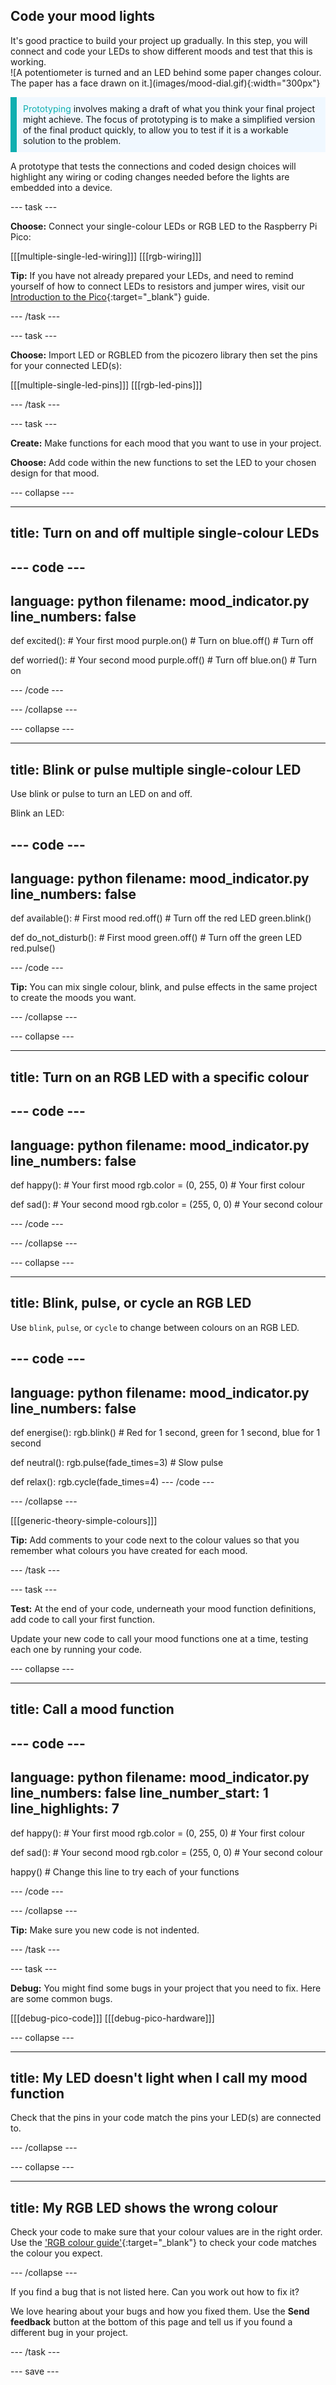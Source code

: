 ## Code your mood lights

<div style="display: flex; flex-wrap: wrap">
<div style="flex-basis: 200px; flex-grow: 1; margin-right: 15px;">
It's good practice to build your project up gradually. In this step, you will connect and code your LEDs to show different moods and test that this is working.
</div>
<div>
![A potentiometer is turned and an LED behind some paper changes colour. The paper has a face drawn on it.](images/mood-dial.gif){:width="300px"}
</div>
</div>

<p style="border-left: solid; border-width:10px; border-color: #0faeb0; background-color: aliceblue; padding: 10px;">
<span style="color: #0faeb0">Prototyping</span> involves making a draft of what you think your final project might achieve. The focus of prototyping is to make a simplified version of the final product quickly, to allow you to test if it is a workable solution to the problem.
</p>

A prototype that tests the connections and coded design choices will highlight any wiring or coding changes needed before the lights are embedded into a device. 

--- task ---

**Choose:** Connect your single-colour LEDs or RGB LED to the Raspberry Pi Pico:

[[[multiple-single-led-wiring]]]
[[[rgb-wiring]]]

**Tip:** If you have not already prepared your LEDs, and need to remind yourself of how to connect LEDs to resistors and jumper wires, visit our [Introduction to the Pico](https://projects.raspberrypi.org/en/projects/introduction-to-the-pico){:target="_blank"} guide. 

--- /task ---

--- task ---

**Choose:** Import LED or RGBLED from the picozero library then set the pins for your connected LED(s):

[[[multiple-single-led-pins]]]
[[[rgb-led-pins]]]

--- /task ---

--- task ---

**Create:** Make functions for each mood that you want to use in your project. 

**Choose:** Add code within the new functions to set the LED to your chosen design for that mood.

--- collapse ---

---
title: Turn on and off multiple single-colour LEDs
---

--- code ---
---
language: python
filename: mood_indicator.py
line_numbers: false
---
def excited(): # Your first mood
    purple.on() # Turn on
    blue.off() # Turn off

def worried(): # Your second mood
    purple.off() # Turn off
    blue.on() # Turn on

--- /code ---

--- /collapse ---

--- collapse ---

---
title: Blink or pulse multiple single-colour LED
---

Use blink or pulse to turn an LED on and off.

Blink an LED:

--- code ---
---
language: python
filename: mood_indicator.py
line_numbers: false
---

def available(): # First mood
    red.off() # Turn off the red LED
    green.blink() 


def do_not_disturb(): # First mood
    green.off() # Turn off the green LED
    red.pulse() 

--- /code ---

**Tip:** You can mix single colour, blink, and pulse effects in the same project to create the moods you want. 

--- /collapse ---

--- collapse ---

---
title: Turn on an RGB LED with a specific colour
---

--- code ---
---
language: python
filename: mood_indicator.py
line_numbers: false
---
def happy(): # Your first mood
    rgb.color = (0, 255, 0) # Your first colour

def sad(): # Your second mood
    rgb.color = (255, 0, 0) # Your second colour

--- /code ---

--- /collapse ---

--- collapse ---

---
title: Blink, pulse, or cycle an RGB LED
---

Use `blink`, `pulse`, or `cycle` to change between colours on an RGB LED. 

--- code ---
---
language: python
filename: mood_indicator.py
line_numbers: false
---
def energise():
    rgb.blink() # Red for 1 second, green for 1 second, blue for 1 second

def neutral():
    rgb.pulse(fade_times=3) # Slow pulse
    
def relax():
    rgb.cycle(fade_times=4)
--- /code ---

--- /collapse ---

[[[generic-theory-simple-colours]]]

**Tip:** Add comments to your code next to the colour values so that you remember what colours you have created for each mood. 

--- /task ---

--- task ---

**Test:** At the end of your code, underneath your mood function definitions, add code to call your first function. 

Update your new code to call your mood functions one at a time, testing each one by running your code.

--- collapse ---

---
title: Call a mood function 
---

--- code ---
---
language: python
filename: mood_indicator.py
line_numbers: false
line_number_start: 1
line_highlights: 7
---
def happy(): # Your first mood
    rgb.color = (0, 255, 0) # Your first colour

def sad(): # Your second mood
    rgb.color = (255, 0, 0) # Your second colour

happy() # Change this line to try each of your functions

--- /code ---

--- /collapse ---

**Tip:** Make sure you new code is not indented.

--- /task ---

--- task ---

**Debug:** You might find some bugs in your project that you need to fix. Here are some common bugs.

[[[debug-pico-code]]]
[[[debug-pico-hardware]]]

--- collapse ---

---
title: My LED doesn't light when I call my mood function
---

Check that the pins in your code match the pins your LED(s) are connected to.

--- /collapse ---

--- collapse ---

---
title: My RGB LED shows the wrong colour
---

Check your code to make sure that your colour values are in the right order. Use the ['RGB colour guide'](https://www.w3schools.com/colors/colors_rgb.asp){:target="_blank"} to check your code matches the colour you expect.

--- /collapse ---

If you find a bug that is not listed here. Can you work out how to fix it?

We love hearing about your bugs and how you fixed them. Use the **Send feedback** button at the bottom of this page and tell us if you found a different bug in your project.

--- /task ---

--- save ---

